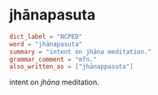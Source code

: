 # jhānapasuta

``` toml
dict_label = "NCPED"
word = "jhānapasuta"
summary = "intent on jhāna meditation."
grammar_comment = "mfn."
also_written_as = ["jhānappasuta"]
```

intent on *jhāna* meditation.

